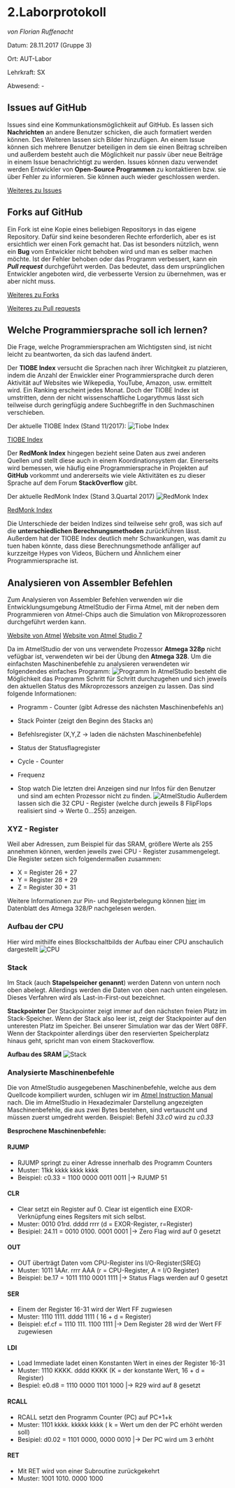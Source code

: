 

# **2.Laborprotokoll** 

*von Florian Ruffenacht*

Datum: 28.11.2017 (Gruppe 3)

Ort: AUT-Labor

Lehrkraft: SX

Abwesend: -



## **Issues auf GitHub**

Issues sind eine Kommunkationsmöglichkeiit auf GitHub. Es lassen sich **Nachrichten** an andere
Benutzer schicken, die auch formatiert werden können. Des Weiteren lassen sich Bilder hinzufügen.
An einem Issue können sich mehrere Benutzer beteiligen in dem sie einen Beitrag schreiben und außerdem 
besteht auch die Möglichkeit nur passiv über neue Beiträge in einem Issue benachrichtigt zu werden.
Issues können dazu verwendet werden Entwickler von **Open-Source Programmen** zu kontaktieren bzw. sie 
über Fehler zu informieren. Sie können auch wieder geschlossen werden.

[Weiteres zu Issues](https://guides.github.com/features/issues/) 



## **Forks auf GitHub**

Ein Fork ist eine Kopie eines beliebigen Repositorys in das eigene Repository. Dafür sind keine besonderen Rechte
erforderlich, aber es ist ersichtlich wer einen Fork gemacht hat. Das ist besonders nützlich, wenn ein **Bug** vom 
Entwickler nicht behoben wird und man es selber machen möchte. Ist der Fehler behoben oder das Programm verbessert, 
kann ein *__Pull request__* durchgeführt werden. Das bedeutet, dass dem ursprünglichen Entwickler angeboten wird, die 
verbesserte Version zu übernehmen, was er aber nicht muss.

[Weiteres zu Forks](https://guides.github.com/activities/forking/)

[Weiteres zu Pull requests](https://help.github.com/articles/about-pull-requests/)



##  **Welche Programmiersprache soll ich lernen?**

Die Frage, welche Programmiersprachen am Wichtigsten sind, ist nicht leicht zu beantworten, da sich das laufend ändert.

Der **TIOBE Index** versucht die Sprachen nach ihrer Wichitgkeit zu platzieren, indem die Anzahl der Enwickler einer 
Programmiersprache durch deren Aktivität auf Websites wie Wikepedia, YouTube, Amazon, usw. ermittelt wird. Ein Ranking
erscheint jedes Monat. Doch der TIOBE Index ist umstritten, denn der nicht wissenschaftliche Logarythmus lässt sich  teilweise durch geringfügig andere Suchbegriffe in den Suchmaschinen verschieben.

Der aktuelle TIOBE Index (Stand 11/2017):
![Tiobe Index](https://github.com/HTLMechatronics/m14-la1-sx/blob/rufflm14/BildTiobeE2.svg)

[TIOBE Index](https://www.tiobe.com/tiobe-index/)



Der **RedMonk Index** hingegen bezieht seine Daten aus zwei anderen Quellen und stellt diese auch in einem Koordinationsystem dar. Einerseits
wird bemessen, wie häufig eine Programmiersprache in Projekten auf **GitHub** vorkommt und andererseits wie viele Aktivitäten es zu 
dieser Sprache auf dem Forum **StackOverflow** gibt.

Der aktuelle RedMonk Index (Stand 3.Quartal 2017)
![RedMonk Index](https://github.com/HTLMechatronics/m14-la1-sx/blob/rufflm14/BildRedMonkE2.png)


[RedMonk Index](https://redmonk.com/sogrady/2017/06/08/language-rankings-6-17/)



Die Unterschiede der beiden Indizes sind teilweise sehr groß, was sich auf die **unterschiedlichen Berechnungsmethoden** zurückführen
lässt. Außerdem hat der TIOBE Index deutlich mehr Schwankungen, was damit zu tuen haben könnte, dass diese Berechnungsmethode anfälliger
auf kurzzeitge Hypes von Videos, Büchern und Ähnlichem einer Programmiersprache ist.




## **Analysieren von Assembler Befehlen**
Zum Analysieren von Assembler Befehlen verwenden wir die Entwicklungsumgebung AtmelStudio der Firma Atmel, mit der neben dem Programmieren
von Atmel-Chips auch die Simulation von Mikroprozessoren durchgeführt werden kann. 

[Website von Atmel](http://www.atmel.com/)
[Website von Atmel Studio 7](http://www.atmel.com/microsite/atmel-studio/)

Da im AtmelStudio der von uns verwendete Prozessor **Atmega 328p** nicht vefügbar ist, verwendeten wir bei der Übung den **Atmega 328**.
Um die einfachsten Maschinenbefehle zu analysieren verwendeten wir folgendendes einfaches Programm:
![Programm](https://github.com/HTLMechatronics/m14-la1-sx/blob/rufflm14/BildProgrammE2.JPG)
In AtmelStudio besteht die Möglichkeit das Programm Schritt für Schritt durchzugehen und sich jeweils den aktuellen Status des Mikroprozessors anzeigen zu lassen. 
Das sind folgende Informationen:
* Programm - Counter (gibt Adresse des nächsten Maschinenbefehls an)
* Stack Pointer (zeigt den Beginn des Stacks an)
* Befehlsregister (X,Y,Z -> laden die nächsten Maschinenbefehle)
* Status der Statusflagregister

* Cycle - Counter
* Frequenz
 * Stop watch
Die letzten drei Anzeigen sind nur Infos für den Benutzer und sind am echten Prozessor nicht zu finden.
![AtmelStudio](https://github.com/HTLMechatronics/m14-la1-sx/blob/rufflm14/BildAtmelStudioE2.JPG)
Außerdem lassen sich die 32 CPU - Register (welche durch jeweils 8 FlipFlops realisiert sind -> Werte 0...255) anzeigen.

### XYZ - Register
Weil aber Adressen, zum Beispiel für das SRAM, größere Werte als 255 annehmen können, werden jeweils zwei CPU - Register zusammengelegt.
Die Register setzen sich folgendermaßen zusammen:


* X = Register 26 + 27
* Y = Register 28 + 29
* Z = Register 30 + 31

Weitere Informationen zur Pin- und Registerbelegung können [hier](http://www.atmel.com/Images/Atmel-42735-8-bit-AVR-Microcontroller-ATmega328-328P_Datasheet.pdf) im Datenblatt des Atmega 328/P nachgelesen werden.

### Aufbau der CPU
 Hier wird mithilfe eines Blockschaltbilds der Aufbau einer CPU anschaulich dargestellt
 ![CPU](https://github.com/HTLMechatronics/m14-la1-sx/blob/rufflm14/BildCpuE2.png)
 
### Stack
Im Stack (auch **Stapelspeicher genannt**) werden Datenn von untern noch oben abelegt. Allerdings werden die Daten von oben nach unten eingelesen. Dieses Verfahren wird als Last-in-First-out bezeichnet.

**Stackpointer**
Der Stackpointer zeigt immer auf den nächsten freien Platz im Stack-Speicher. Wenn der Stack also leer ist, zeigt der Stackpointer auf den unteresten Platz im Speicher. Bei unserer Simulation war das der Wert 08FF. Wenn der Stackpointer allerdings über den reservierten Speicherplatz hinaus geht, spricht man von einem Stackoverflow.

**Aufbau des SRAM**
![Stack](https://github.com/HTLMechatronics/m14-la1-sx/blob/rufflm14/BildStackE2.png)

### Analysierte Maschinenbefehle

Die von AtmelStudio ausgegebenen Maschinenbefehle, welche aus dem Quellcode kompiliert wurden, schlugen wir im [Atmel Instruction Manual](http://www.atmel.com/images/Atmel-0856-AVR-Instruction-Set-Manual.pdf) nach. Die im AtmelStudio in Hexadezimaler Darstellung angezeigten Maschinenbefehle, die aus zwei Bytes bestehen, sind vertauscht und müssen zuerst umgedreht werden.
Beispiel: Befehl *33.c0* wird zu *c0.33*

**Besprochene Maschinenbefehle:**

#### RJUMP
* RJUMP springt zu einer Adresse innerhalb des Programm Counters 
* Muster: 11kk kkkk kkkk kkkk
* Beispiel: c0.33 = 1100 0000 0011 0011 |-> RJUMP 51
#### CLR
* Clear setzt ein Register auf 0. Clear ist eigentlich eine EXOR-Verknüpfung eines Regsiters mit sich selbst.
* Muster: 0010 01rd. dddd rrrr (d = EXOR-Register, r=Register)
* Besipiel: 24.11 = 0010 0100. 0001 0001 |-> Zero Flag wird auf 0 gesetzt
#### OUT
* OUT überträgt Daten vom CPU-Register ins I/O-Register(SREG)
* Muster: 1011 1AAr. rrrr AAA (r = CPU-Register, A = I/O Register)
* Beispiel: be.17 = 1011 1110 0001 1111 |-> Status Flags werden auf 0 gesetzt
#### SER
* Einem der Register 16-31 wird der Wert FF zugwiesen
* Muster: 1110 1111. dddd 1111 ( 16 + d = Register)
* Beispiel: ef.cf = 1110 111. 1100 1111  |-> Dem Register 28 wird der Wert FF zugewiesen
#### LDI
* Load Immediate ladet einen Konstanten Wert in eines der Register 16-31
* Muster: 1110 KKKK. dddd KKKK (K = der konstante Wert, 16 + d = Register)
* Bespiel: e0.d8 = 1110 0000 1101 1000 |-> R29 wird auf 8 gesetzt
#### RCALL
* RCALL setzt den Programm Counter (PC) auf PC+1+k
* Muster: 1101 kkkk. kkkkk kkkk ( k = Wert um den der PC erhöht werden soll)
* Besipiel: d0.02 = 1101 0000, 0000 0010 |-> Der PC wird um 3 erhöht
#### RET
* Mit RET wird von einer Subroutine zurückgekehrt
* Muster: 1001 1010. 0000 1000




